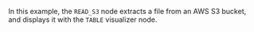<!--- Add SEO here --->

In this example, the `READ_S3` node extracts a file from an AWS S3 bucket, and displays it with the `TABLE` visualizer node.